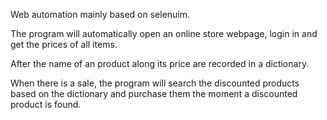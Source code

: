 Web automation mainly based on selenuim.

The program will automatically open an online store webpage, login in and get the prices of all items.

After the name of an product along 
its price are recorded in a dictionary. 

When there is a sale, the program will search the discounted products based on the dictionary and purchase them the moment a discounted product is found.
